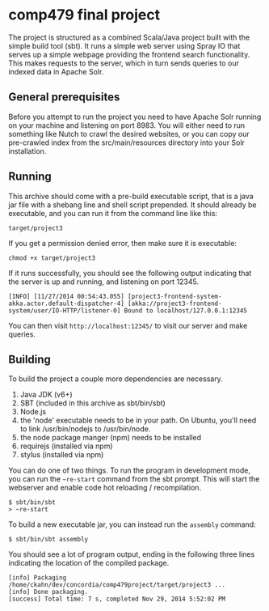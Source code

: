 # comp479 final project

The project is structured as a combined Scala/Java project built with
 the simple build tool (sbt). It runs a simple web server using Spray IO
 that serves up a simple webpage providing the frontend search functionality.
 This makes requests to the server, which in turn sends queries to our indexed
 data in Apache Solr.

## General prerequisites

Before you attempt to run the project you need to have Apache Solr running
on your machine and listening on port 8983. You will either need to run something
like Nutch to crawl the desired websites, or you can copy our pre-crawled index
from the src/main/resources directory into your Solr installation.

## Running

This archive should come with a pre-build executable script, that is a
java jar file with a shebang line and shell script prepended. It should
already be executable, and you can run it from the command line like this:

    target/project3

  If you get a permission denied error, then make sure it is executable:

    chmod +x target/project3

  If it runs successfully, you should see the following output indicating that
  the server is up and running, and listening on port 12345.

    [INFO] [11/27/2014 00:54:43.055] [project3-frontend-system-akka.actor.default-dispatcher-4] [akka://project3-frontend-system/user/IO-HTTP/listener-0] Bound to localhost/127.0.0.1:12345

  You can then visit `http://localhost:12345/` to visit our server and make queries.


## Building

To build the project a couple more dependencies are necessary.

1. Java JDK (v6+)
2. SBT (included in this archive as sbt/bin/sbt)
3. Node.js
  1. the 'node' executable needs to be in your path. On Ubuntu, you'll need to link
     /usr/bin/nodejs to /usr/bin/node.
  2. the node package manger (npm) needs to be installed
  3. requirejs (installed via npm)
  4. stylus (installed via npm)

You can do one of two things. To run the program in development mode, you can
run the `~re-start` command from the sbt prompt. This will start the webserver
and enable code hot reloading / recompilation.

    $ sbt/bin/sbt
    > ~re-start

To build a new executable jar, you can instead run the `assembly` command:

    $ sbt/bin/sbt assembly

You should see a lot of program output, ending in the following three lines indicating the
location of the compiled package.

    [info] Packaging /home/ckahn/dev/concordia/comp479project/target/project3 ...
    [info] Done packaging.
    [success] Total time: 7 s, completed Nov 29, 2014 5:52:02 PM

